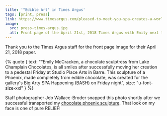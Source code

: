 ```yaml
---
title: '"Edible Art" in Times Argus'
tags: [print, press]
link: https://www.timesargus.com/pleased-to-meet-you-spa-creates-a-world-of-fantasy/article_0d3d7b03-81b5-5f92-8991-65e3686483b8.html
image:
  src: press-times-argus.jpg
  alt: Front page of the April 21st, 2018 Times Argus with Emily next to her chocolate phoneix sculpture in the Studio Arts Place gallery.
---
```


Thank you to the Times Argus staff for the front page image for their April 21, 2018 paper.

{% quote {
    text: "&ldquo;Emily McCracken, a chocolate sculptress from Lake Champlain Chocolates, is all smiles after successfully moving her creation to a pedestal Friday at Studio Place Arts in Barre. This sculpture of a Phoenix, made completely from edible chocolate, was created for the gallery's Big Arty SPA Happening (BASH) on Friday night",
    size: "u-font-size-xxl"
} %}

Staff photographer Jeb Wallace-Broder snapped this photo shortly after we successful transported my [chocolate phoenix sculpture](/sculptures/phoenix/). That look on my face is one of pure RELIEF! 